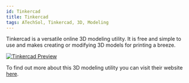 ```yaml
---
id: Tinkercad
title: Tinkercad
tags: ATechSol, Tinkercad, 3D, Modeling
---
```


Tinkercad is a versatile online 3D modeling utility. It is free and simple to use and makes creating or modifying 3D models for printing a breeze.

[<img alt="Tinkercad Preview" src="/img/Tinkercad.png" />](https://www.tinkercad.com)

To find out more about this 3D modeling utility you can visit their website [here](https://www.tinkercad.com).
